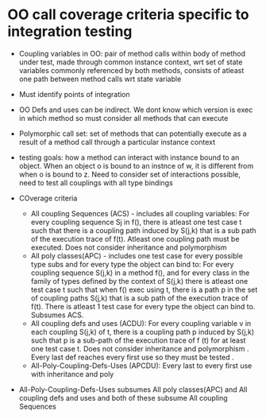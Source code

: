 # OO call coverage criteria specific to integration testing  
* Coupling variables in OO: pair of method calls within body of method under test, made through common instance context, wrt set of state variables commonly referenced by both methods, consists of atleast one path between method calls wrt state variable  
* Must identify points of integration  
* OO Defs and uses can be indirect. We dont know which version is exec in which method so must consider all methods that can execute  
* Polymorphic call set: set of methods that can potentially execute as a result of a method call through a particular instance context  
* testing goals: how a method can interact with instance bound to an object. When an object o is bound to an instnce of w, it is different from when o is bound to z. Need to consider set of interactions possible, need to test all couplings with all type bindings  
* COverage criteria  
  * All coupling Sequences (ACS) - includes all coupling variables: For every coupling sequence Sj in f(), there is atleast one test case t such that there is a coupling path induced by S(j,k) that is a sub path of the execution trace of f(t). Atleast one coupling path must be executed. Does not consider inheritance and polymorphism  
  * All poly classes(APC) - includes one test case for every possible type subs and for every type the object can bind to: For every coupling sequence S(j,k) in a method f(), and for every class in the family of types defined by the context of S(j,k) there is atleast one test case t such that when f() exec using t, there is a path p in the set of coupling paths S(j,k) that is a sub path of the execution trace of f(t). There is atleast 1 test case for every type the object can bind to. Subsumes ACS.
  * All coupling defs and uses (ACDU): For every coupling variable v in each coupling S(j,k) of t, there is a coupling path p induced by S(j,k) such that p is a sub-path of the execution trace of f (t) for at least one test case t. Does not consider inheritance and polymorphism . Every last def reaches every first use so they must be tested .
  * All-Poly-Coupling-Defs-Uses (APCDU): Every last to every first use with inheritance and poly
    
* All-Poly-Coupling-Defs-Uses subsumes All poly classes(APC) and All coupling defs and uses and both of these subsume All coupling Sequences  
    
